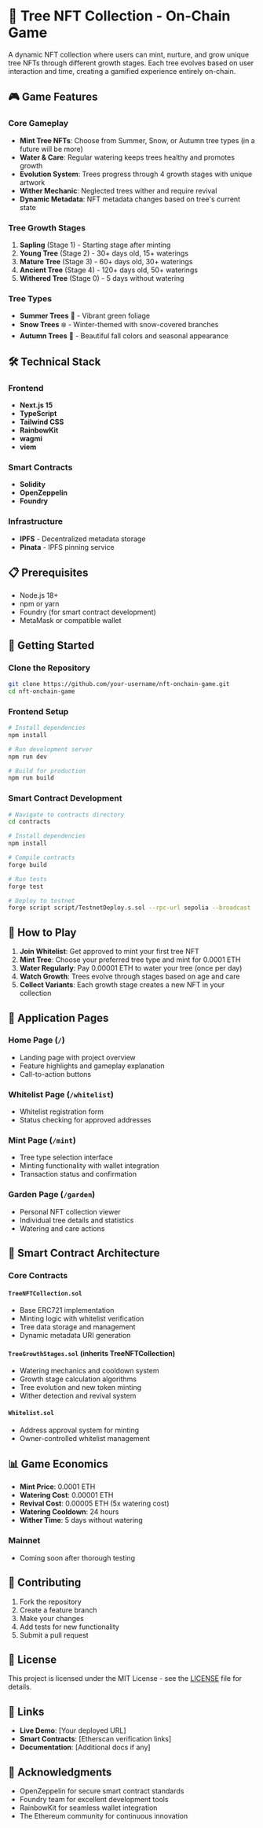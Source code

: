 # 🌳 Tree NFT Collection - On-Chain Game

A dynamic NFT collection where users can mint, nurture, and grow unique tree NFTs through different growth stages. Each tree evolves based on user interaction and time, creating a gamified experience entirely on-chain.

## 🎮 Game Features

### Core Gameplay

- **Mint Tree NFTs**: Choose from Summer, Snow, or Autumn tree types (in a future will be more)
- **Water & Care**: Regular watering keeps trees healthy and promotes growth
- **Evolution System**: Trees progress through 4 growth stages with unique artwork
- **Wither Mechanic**: Neglected trees wither and require revival
- **Dynamic Metadata**: NFT metadata changes based on tree's current state

### Tree Growth Stages

1. **Sapling** (Stage 1) - Starting stage after minting
2. **Young Tree** (Stage 2) - 30+ days old, 15+ waterings
3. **Mature Tree** (Stage 3) - 60+ days old, 30+ waterings
4. **Ancient Tree** (Stage 4) - 120+ days old, 50+ waterings
5. **Withered Tree** (Stage 0) - 5 days without watering

### Tree Types

- **Summer Trees** 🌿 - Vibrant green foliage
- **Snow Trees** ❄️ - Winter-themed with snow-covered branches
- **Autumn Trees** 🍂 - Beautiful fall colors and seasonal appearance

## 🛠️ Technical Stack

### Frontend

- **Next.js 15**
- **TypeScript**
- **Tailwind CSS**
- **RainbowKit**
- **wagmi**
- **viem**

### Smart Contracts

- **Solidity**
- **OpenZeppelin**
- **Foundry**

### Infrastructure

- **IPFS** - Decentralized metadata storage
- **Pinata** - IPFS pinning service

## 📋 Prerequisites

- Node.js 18+
- npm or yarn
- Foundry (for smart contract development)
- MetaMask or compatible wallet

## 🚀 Getting Started

### Clone the Repository

```bash
git clone https://github.com/your-username/nft-onchain-game.git
cd nft-onchain-game
```

### Frontend Setup

```bash
# Install dependencies
npm install

# Run development server
npm run dev

# Build for production
npm run build
```

### Smart Contract Development

```bash
# Navigate to contracts directory
cd contracts

# Install dependencies
npm install

# Compile contracts
forge build

# Run tests
forge test

# Deploy to testnet
forge script script/TestnetDeploy.s.sol --rpc-url sepolia --broadcast
```

## 🎯 How to Play

1. **Join Whitelist**: Get approved to mint your first tree NFT
2. **Mint Tree**: Choose your preferred tree type and mint for 0.0001 ETH
3. **Water Regularly**: Pay 0.00001 ETH to water your tree (once per day)
4. **Watch Growth**: Trees evolve through stages based on age and care
5. **Collect Variants**: Each growth stage creates a new NFT in your collection

## 📱 Application Pages

### Home Page (`/`)

- Landing page with project overview
- Feature highlights and gameplay explanation
- Call-to-action buttons

### Whitelist Page (`/whitelist`)

- Whitelist registration form
- Status checking for approved addresses

### Mint Page (`/mint`)

- Tree type selection interface
- Minting functionality with wallet integration
- Transaction status and confirmation

### Garden Page (`/garden`)

- Personal NFT collection viewer
- Individual tree details and statistics
- Watering and care actions

## 🔧 Smart Contract Architecture

### Core Contracts

#### `TreeNFTCollection.sol`

- Base ERC721 implementation
- Minting logic with whitelist verification
- Tree data storage and management
- Dynamic metadata URI generation

#### `TreeGrowthStages.sol` (inherits TreeNFTCollection)

- Watering mechanics and cooldown system
- Growth stage calculation algorithms
- Tree evolution and new token minting
- Wither detection and revival system

#### `Whitelist.sol`

- Address approval system for minting
- Owner-controlled whitelist management

## 📊 Game Economics

- **Mint Price**: 0.0001 ETH
- **Watering Cost**: 0.00001 ETH
- **Revival Cost**: 0.00005 ETH (5x watering cost)
- **Watering Cooldown**: 24 hours
- **Wither Time**: 5 days without watering

### Mainnet

- Coming soon after thorough testing

## 🤝 Contributing

1. Fork the repository
2. Create a feature branch
3. Make your changes
4. Add tests for new functionality
5. Submit a pull request

## 📄 License

This project is licensed under the MIT License - see the [LICENSE](LICENSE) file for details.

## 🔗 Links

- **Live Demo**: [Your deployed URL]
- **Smart Contracts**: [Etherscan verification links]
- **Documentation**: [Additional docs if any]

## 🙏 Acknowledgments

- OpenZeppelin for secure smart contract standards
- Foundry team for excellent development tools
- RainbowKit for seamless wallet integration
- The Ethereum community for continuous innovation
